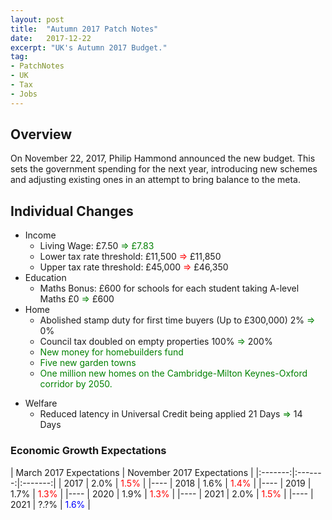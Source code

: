 ```yaml
---
layout: post
title:  "Autumn 2017 Patch Notes"
date:   2017-12-22
excerpt: "UK's Autumn 2017 Budget."
tag:
- PatchNotes
- UK
- Tax
- Jobs
---
```


## Overview ##

On November 22, 2017, Philip Hammond announced the new budget. This sets the government spending for the next year, introducing new schemes and adjusting existing ones in an attempt to bring balance to the meta.

## Individual Changes ##

 - Income
	 - Living Wage: £7.50 <span style="color:green">⇒ £7.83</span>
	 - Lower tax rate threshold: £11,500 <span style="color:red">⇒</span> £11,850
	 - Upper tax rate threshold: £45,000 <span style="color:red">⇒</span> £46,350
 - Education
	 - Maths Bonus: £600 for schools for each student taking A-level Maths £0 <span style="color:green">⇒</span> £600
 - Home
	 - Abolished stamp duty for first time buyers (Up to £300,000) 2% <span style="color:green">⇒</span> 0%
	 - Council tax doubled on empty properties 100% <span style="color:green">⇒</span> 200%
	 - <span style="color:green">New money for homebuilders fund</span>
	 - <span style="color:green">Five new garden towns</span>
	 - <span style="color:green">One million new homes on the Cambridge-Milton Keynes-Oxford corridor by 2050.
</span>

 - Welfare
	 - Reduced latency in Universal Credit being applied 21 Days <span style="color:green">⇒</span> 14 Days

### <span align="center">Economic Growth Expectations</span> ###

| March 2017 Expectations | November 2017 Expectations |
|:-------:|:-------:|:-------:|
| 2017 | 2.0% | <span style="color:red">1.5%</span> |
|----
| 2018 | 1.6% | <span style="color:red">1.4%</span> |
|----
| 2019 | 1.7% | <span style="color:red">1.3%</span> |
|----
| 2020 | 1.9% | <span style="color:red">1.3%</span> |
|----
| 2021 | 2.0% | <span style="color:red">1.5%</span> |
|----
| 2021 | ?.?% | <span style="color:blue">1.6%</span> |
